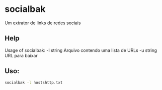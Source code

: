 # socialbak
Um extrator de links de redes sociais

## Help
Usage of socialbak:
  -l string
    	Arquivo contendo uma lista de URLs
  -u string
    	URL para baixar

## Uso:
```bash
socialbak -l hostshttp.txt
```
